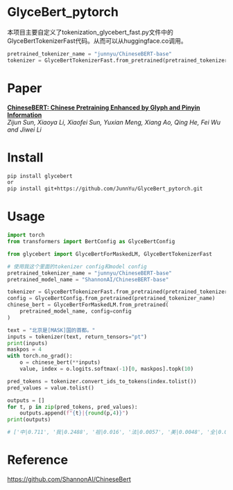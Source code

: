 # GlyceBert_pytorch
本项目主要自定义了tokenization_glycebert_fast.py文件中的GlyceBertTokenizerFast代码。从而可以从huggingface.co调用。
```python
pretrained_tokenizer_name = "junnyu/ChineseBERT-base"
tokenizer = GlyceBertTokenizerFast.from_pretrained(pretrained_tokenizer_name)
```

# Paper
**[ChineseBERT: Chinese Pretraining Enhanced by Glyph and Pinyin Information](https://arxiv.org/pdf/2106.16038.pdf)**  
*Zijun Sun, Xiaoya Li, Xiaofei Sun, Yuxian Meng, Xiang Ao, Qing He, Fei Wu and Jiwei Li*

# Install
```bash
pip install glycebert
or
pip install git+https://github.com/JunnYu/GlyceBert_pytorch.git
```

# Usage
```python
import torch
from transformers import BertConfig as GlyceBertConfig

from glycebert import GlyceBertForMaskedLM, GlyceBertTokenizerFast

# 使用我这个里面的tokenizer config和model config
pretrained_tokenizer_name = "junnyu/ChineseBERT-base"
pretrained_model_name = "ShannonAI/ChineseBERT-base"

tokenizer = GlyceBertTokenizerFast.from_pretrained(pretrained_tokenizer_name)
config = GlyceBertConfig.from_pretrained(pretrained_tokenizer_name)
chinese_bert = GlyceBertForMaskedLM.from_pretrained(
    pretrained_model_name, config=config
)

text = "北京是[MASK]国的首都。"
inputs = tokenizer(text, return_tensors="pt")
print(inputs)
maskpos = 4
with torch.no_grad():
    o = chinese_bert(**inputs)
    value, index = o.logits.softmax(-1)[0, maskpos].topk(10)

pred_tokens = tokenizer.convert_ids_to_tokens(index.tolist())
pred_values = value.tolist()

outputs = []
for t, p in zip(pred_tokens, pred_values):
    outputs.append(f"{t}|{round(p,4)}")
print(outputs)

# ['中|0.711', '我|0.2488', '祖|0.016', '法|0.0057', '美|0.0048', '全|0.0042', '韩|0.0015', '英|0.0011', '两|0.0008', '王|0.0006']
```

# Reference
https://github.com/ShannonAI/ChineseBert